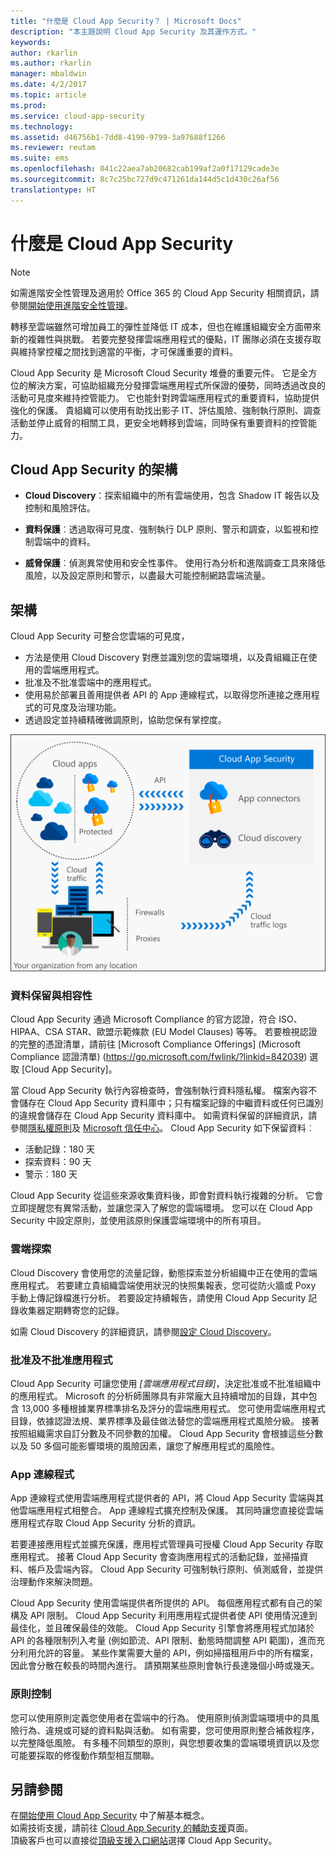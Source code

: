 ```yaml
---
title: "什麼是 Cloud App Security？ | Microsoft Docs"
description: "本主題說明 Cloud App Security 及其運作方式。"
keywords: 
author: rkarlin
ms.author: rkarlin
manager: mbaldwin
ms.date: 4/2/2017
ms.topic: article
ms.prod: 
ms.service: cloud-app-security
ms.technology: 
ms.assetid: d46756b1-7dd8-4190-9799-3a97688f1266
ms.reviewer: reutam
ms.suite: ems
ms.openlocfilehash: 041c22aea7ab20682cab199af2a0f17129cade3e
ms.sourcegitcommit: 8c7c25bc727d9c471261da144d5c1d430c26af56
translationtype: HT
---
```

# <a name="what-is-cloud-app-security"></a>什麼是 Cloud App Security

> [!NOTE]
> 如需進階安全性管理及適用於 Office 365 的 Cloud App Security 相關資訊，請參閱[開始使用進階安全性管理](https://support.office.com/article/Get-started-with-Advanced-Management-Security-d9ee4d67-f2b3-42b4-9c9e-c4529904990a)。

轉移至雲端雖然可增加員工的彈性並降低 IT 成本，但也在維護組織安全方面帶來新的複雜性與挑戰。 若要完整發揮雲端應用程式的優點，IT 團隊必須在支援存取與維持掌控權之間找到適當的平衡，才可保護重要的資料。  

Cloud App Security 是 Microsoft Cloud Security 堆疊的重要元件。 它是全方位的解決方案，可協助組織充分發揮雲端應用程式所保證的優勢，同時透過改良的活動可見度來維持控管能力。 它也能針對跨雲端應用程式的重要資料，協助提供強化的保護。 貴組織可以使用有助找出影子 IT、評估風險、強制執行原則、調查活動並停止威脅的相關工具，更安全地轉移到雲端，同時保有重要資料的控管能力。 

## <a name="the-cloud-app-security-framework"></a>Cloud App Security 的架構  

- **Cloud Discovery**：探索組織中的所有雲端使用，包含 Shadow IT 報告以及控制和風險評估。
    
- **資料保護**︰透過取得可見度、強制執行 DLP 原則、警示和調查，以監視和控制雲端中的資料。 
    
- **威脅保護**︰偵測異常使用和安全性事件。 使用行為分析和進階調查工具來降低風險，以及設定原則和警示，以盡最大可能控制網路雲端流量。

## <a name="architecture"></a>架構  

Cloud App Security 可整合您雲端的可見度，  

-   方法是使用 Cloud Discovery 對應並識別您的雲端環境，以及貴組織正在使用的雲端應用程式。
-   批准及不批准雲端中的應用程式。  
-   使用易於部署且善用提供者 API 的 App 連線程式，以取得您所連接之應用程式的可見度及治理功能。  
-   透過設定並持續精確微調原則，協助您保有掌控度。  

![Cloud App Security 架構圖](./media/architecture.png)  

### <a name="data-retention--compliance"></a>資料保留與相容性

Cloud App Security 通過 Microsoft Compliance 的官方認證，符合 ISO、HIPAA、CSA STAR、歐盟示範條款 (EU Model Clauses) 等等。 若要檢視認證的完整的憑證清單，請前往 [Microsoft Compliance Offerings] (Microsoft Compliance 認證清單) (https://go.microsoft.com/fwlink/?linkid=842039) 選取 [Cloud App Security]。  

當 Cloud App Security 執行內容檢查時，會強制執行資料隱私權。 檔案內容不會儲存在 Cloud App Security 資料庫中；只有檔案記錄的中繼資料或任何已識別的違規會儲存在 Cloud App Security 資料庫中。 如需資料保留的詳細資訊，請參閱[隱私權原則](http://go.microsoft.com/fwlink/?LinkId=512132)及 [Microsoft 信任中心](https://www.microsoft.com/TrustCenter/Privacy/You-are-in-control-of-your-data)。
Cloud App Security 如下保留資料︰ 
 
- 活動記錄：180 天 
- 探索資料：90 天 
- 警示︰180 天 

Cloud App Security 從這些來源收集資料後，即會對資料執行複雜的分析。 它會立即提醒您有異常活動，並讓您深入了解您的雲端環境。 您可以在 Cloud App Security 中設定原則，並使用該原則保護雲端環境中的所有項目。  

### <a name="cloud-discovery"></a>雲端探索  

Cloud Discovery 會使用您的流量記錄，動態探索並分析組織中正在使用的雲端應用程式。 若要建立貴組織雲端使用狀況的快照集報表，您可從防火牆或 Poxy 手動上傳記錄檔進行分析。 若要設定持續報告，請使用 Cloud App Security 記錄收集器定期轉寄您的記錄。  

如需 Cloud Discovery 的詳細資訊，請參閱[設定 Cloud Discovery](set-up-cloud-discovery.md)。

### <a name="sanctioning-and-unsanctioning-an-app"></a>批准及不批准應用程式  

Cloud App Security 可讓您使用 *[雲端應用程式目錄]*，決定批准或不批准組織中的應用程式。 Microsoft 的分析師團隊具有非常龐大且持續增加的目錄，其中包含 13,000 多種根據業界標準排名及評分的雲端應用程式。 您可使用雲端應用程式目錄，依據認證法規、業界標準及最佳做法替您的雲端應用程式風險分級。 接著按照組織需求自訂分數及不同參數的加權。 Cloud App Security 會根據這些分數以及 50 多個可能影響環境的風險因素，讓您了解應用程式的風險性。  

### <a name="app-connectors"></a>App 連線程式  
App 連線程式使用雲端應用程式提供者的 API，將 Cloud App Security 雲端與其他雲端應用程式相整合。 App 連線程式擴充控制及保護。 其同時讓您直接從雲端應用程式存取 Cloud App Security 分析的資訊。  

若要連接應用程式並擴充保護，應用程式管理員可授權 Cloud App Security 存取應用程式。 接著 Cloud App Security 會查詢應用程式的活動記錄，並掃描資料、帳戶及雲端內容。 Cloud App Security 可強制執行原則、偵測威脅，並提供治理動作來解決問題。  

Cloud App Security 使用雲端提供者所提供的 API。 每個應用程式都有自己的架構及 API 限制。 Cloud App Security 利用應用程式提供者使 API 使用情況達到最佳化，並且確保最佳的效能。 Cloud App Security 引擎會將應用程式加諸於 API 的各種限制列入考量 (例如節流、API 限制、動態時間調整 API 範圍)，進而充分利用允許的容量。 某些作業需要大量的 API，例如掃描租用戶中的所有檔案，因此會分散在較長的時間內進行。 請預期某些原則會執行長達幾個小時或幾天。  

### <a name="policy-control"></a>原則控制  

您可以使用原則定義您使用者在雲端中的行為。 使用原則偵測雲端環境中的具風險行為、違規或可疑的資料點與活動。 如有需要，您可使用原則整合補救程序，以完整降低風險。 有多種不同類型的原則，與您想要收集的雲端環境資訊以及您可能要採取的修復動作類型相互關聯。  

## <a name="see-also"></a>另請參閱  

在[開始使用 Cloud App Security](getting-started-with-cloud-app-security.md) 中了解基本概念。    
如需技術支援，請前往 [Cloud App Security 的輔助支援](http://support.microsoft.com/oas/default.aspx?prid=16031)頁面。   
頂級客戶也可以直接從[頂級支援入口網站](https://premier.microsoft.com/)選擇 Cloud App Security。   
